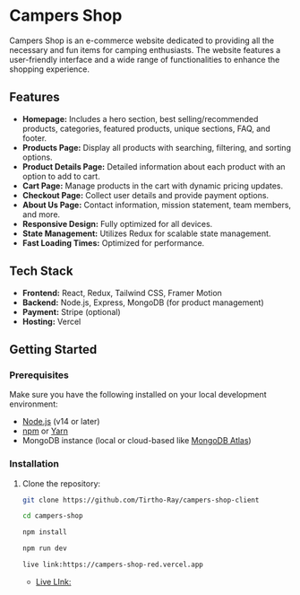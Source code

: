 # Campers Shop

Campers Shop is an e-commerce website dedicated to providing all the necessary and fun items for camping enthusiasts. The website features a user-friendly interface and a wide range of functionalities to enhance the shopping experience.



## Features

- **Homepage:** Includes a hero section, best selling/recommended products, categories, featured products, unique sections, FAQ, and footer.
- **Products Page:** Display all products with searching, filtering, and sorting options.
- **Product Details Page:** Detailed information about each product with an option to add to cart.
- **Cart Page:** Manage products in the cart with dynamic pricing updates.
- **Checkout Page:** Collect user details and provide payment options.
- **About Us Page:** Contact information, mission statement, team members, and more.
- **Responsive Design:** Fully optimized for all devices.
- **State Management:** Utilizes Redux for scalable state management.
- **Fast Loading Times:** Optimized for performance.

## Tech Stack

- **Frontend:** React, Redux, Tailwind CSS, Framer Motion
- **Backend:** Node.js, Express, MongoDB (for product management)
- **Payment:** Stripe (optional)
- **Hosting:** Vercel

## Getting Started

### Prerequisites

Make sure you have the following installed on your local development environment:

- [Node.js](https://nodejs.org/) (v14 or later)
- [npm](https://www.npmjs.com/) or [Yarn](https://yarnpkg.com/)
- MongoDB instance (local or cloud-based like [MongoDB Atlas](https://www.mongodb.com/cloud/atlas))

### Installation

1. Clone the repository:

   ```bash
   git clone https://github.com/Tirtho-Ray/campers-shop-client

   cd campers-shop

   npm install

   npm run dev

   live link:https://campers-shop-red.vercel.app
   ```
   - [Live LInk:](https://campers-shop-red.vercel.app)
   
